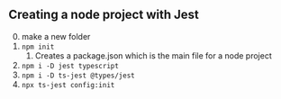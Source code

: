 ## Creating a node project with Jest
0. make a new folder
1. `npm init`
   1. Creates a package.json which is the main file for a node project
2. `npm i -D jest typescript`
3. `npm i -D ts-jest @types/jest`
4. `npx ts-jest config:init`
